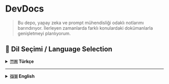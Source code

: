 # DevDocs

<!-- LOGO ALANI (İsteğe Bağlı) -->
<!--
Aşağıdaki bölümü, ileride bir logo oluşturup depoya eklediğinde kullanabilirsin.
Örneğin 'docs/images/logo.png' diye bir yolun olursa:
![DevDocs Logo](docs/images/logo.png)
-->

> Bu depo, yapay zeka ve prompt mühendisliği odaklı notlarımı barındırıyor. İlerleyen zamanlarda farklı konulardaki dokümanlarla genişletmeyi planlıyorum.

## 👀 Dil Seçimi / Language Selection

<details id="turkce-icerik">
  <summary><strong>🇹🇷 Türkçe</strong></summary>
  
  ### Açıklama
  - Bu depoda, **Yapay Zeka** ve **Prompt Mühendisliği** üzerine derlediğim notlarım yer alıyor.
  - Gelecekte farklı konularla ilgili dokümanlar da ekleyerek genişletmeyi düşünüyorum.
  
  ### Lisans
  - Bu proje, [MIT Lisansı](./LICENSE) ile sunulmaktadır.
  
  ### İletişim
  - **GitHub**: [MusabBayram](https://github.com/MusabBayram)
  - **LinkedIn**: [Musab Bayram](https://www.linkedin.com/in/musab-bayram/)
  
  ### Katkıda Bulunma
  Şu anda belirli bir katkı süreci tanımlamadım. Ancak hata bildirmek veya öneride bulunmak isterseniz Issue açabilir, isterseniz Pull Request gönderebilirsiniz.
  
  **Teşekkürler!**  
  Bu depoya göz attığınız için teşekkürler. Dilerim paylaştığım notlar hem bana hem de topluluğa yararlı olur.

</details>

---

<details id="english-content">
  <summary><strong>🇬🇧 English</strong></summary>
  
  ### Description
  - This repository contains my notes on **Artificial Intelligence** and **Prompt Engineering**.
  - I plan to expand it over time by adding documentation on various other topics.
  
  ### License
  - This project is distributed under the [MIT License](./LICENSE).
  
  ### Contact
  - **GitHub**: [MusabBayram](https://github.com/MusabBayram)
  - **LinkedIn**: [Musab Bayram](https://www.linkedin.com/in/musab-bayram/)
  
  ### Contributing
  Currently, there is no specific contribution process in place. However, if you find any errors or have suggestions, feel free to open an Issue or submit a Pull Request.
  
  **Thank You!**  
  Thanks for taking a look at this repository. I hope these notes will be beneficial both to me and the community.
  
</details>